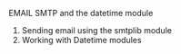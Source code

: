 EMAIL SMTP and the datetime module
1. Sending email using the smtplib module
2. Working with Datetime modules